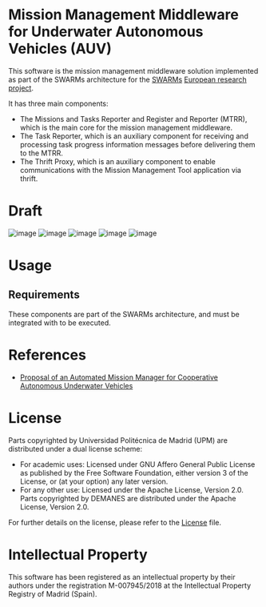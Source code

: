 # Mission Management Middleware for Underwater Autonomous Vehicles (AUV)
This software is the mission management middleware solution implemented as part of the SWARMs architecture for the [SWARMs]((http://swarms.eu/)) [European research project](https://cordis.europa.eu/project/id/662107/es).

It has three main components:
- The Missions and Tasks Reporter and Register and Reporter (MTRR), which is the main core for the mission management middleware.
- The Task Reporter, which is an auxiliary component for receiving and processing task progress information messages before delivering them to the MTRR.
- The Thrift Proxy, which is an auxiliary component to enable communications with the Mission Management Tool application via thrift.







# Draft

![image](https://user-images.githubusercontent.com/13553876/197519124-1f08fa96-c58c-4f2e-8235-92b76930ddbe.png)
![image](https://user-images.githubusercontent.com/13553876/197519156-b34c59a3-5c46-4d1d-a258-0c0e3336b7cb.png)
![image](https://user-images.githubusercontent.com/13553876/197519228-da180297-dfa5-4e34-9f02-65a7ec755c14.png)
![image](https://user-images.githubusercontent.com/13553876/197519269-962ffa0d-9e5a-49ef-b0ba-71ac98ce3563.png)
![image](https://user-images.githubusercontent.com/13553876/197519395-3bc4b74b-c8a7-4797-990a-053a1e10b815.png)

# Usage
## Requirements
These components are part of the SWARMs architecture, and must be integrated with to be executed.

# References
- [Proposal of an Automated Mission Manager for Cooperative Autonomous Underwater Vehicles](https://doi.org/10.3390/app10030855)

# License
Parts copyrighted by Universidad Politécnica de Madrid (UPM) are distributed under a dual license scheme:
- For academic uses: Licensed under GNU Affero General Public License as published by the Free Software Foundation, either version 3 of the License, or (at your option) any later version.
- For any other use: Licensed under the Apache License, Version 2.0.
Parts copyrighted by DEMANES are distributed under the Apache License, Version 2.0.

For further details on the license, please refer to the [License](LICENSE.md) file.

# Intellectual Property
This software has been registered as an intellectual property by their authors under the registration M-007945/2018 at the Intellectual Property Registry of Madrid (Spain).
